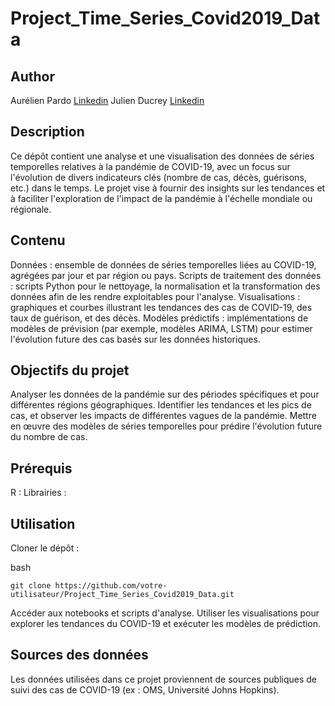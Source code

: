 # Project_Time_Series_Covid2019_Data

## Author

Aurélien Pardo [Linkedin](www.linkedin.com/in/aurélien-pardo-24a02324b)
Julien Ducrey [Linkedin](https://www.linkedin.com/in/julien-ducrey-21jd/)


## Description

Ce dépôt contient une analyse et une visualisation des données de séries temporelles relatives à la pandémie de COVID-19, avec un focus sur l'évolution de divers indicateurs clés (nombre de cas, décès, guérisons, etc.) dans le temps. Le projet vise à fournir des insights sur les tendances et à faciliter l'exploration de l'impact de la pandémie à l'échelle mondiale ou régionale.

## Contenu

Données : ensemble de données de séries temporelles liées au COVID-19, agrégées par jour et par région ou pays.
Scripts de traitement des données : scripts Python pour le nettoyage, la normalisation et la transformation des données afin de les rendre exploitables pour l'analyse.
Visualisations : graphiques et courbes illustrant les tendances des cas de COVID-19, des taux de guérison, et des décès.
Modèles prédictifs : implémentations de modèles de prévision (par exemple, modèles ARIMA, LSTM) pour estimer l'évolution future des cas basés sur les données historiques.

## Objectifs du projet

Analyser les données de la pandémie sur des périodes spécifiques et pour différentes régions géographiques.
Identifier les tendances et les pics de cas, et observer les impacts de différentes vagues de la pandémie.
Mettre en œuvre des modèles de séries temporelles pour prédire l'évolution future du nombre de cas.

## Prérequis

R : 
Librairies : 

## Utilisation

Cloner le dépôt :

bash

    git clone https://github.com/votre-utilisateur/Project_Time_Series_Covid2019_Data.git

Accéder aux notebooks et scripts d'analyse.
Utiliser les visualisations pour explorer les tendances du COVID-19 et exécuter les modèles de prédiction.

## Sources des données
Les données utilisées dans ce projet proviennent de sources publiques de suivi des cas de COVID-19 (ex : OMS, Université Johns Hopkins).
